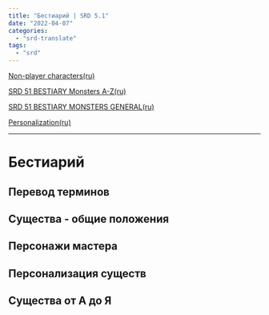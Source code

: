 ```yaml
---
title: "Бестиарий | SRD 5.1"
date: "2022-04-07"
categories: 
  - "srd-translate"
tags: 
  - "srd"
---
```


[Non-player characters(ru)](https://cyborgsandmages.com/wp-content/uploads/2022/04/Non-player-charactersru.docx)

[SRD 51 BESTIARY Monsters A-Z(ru)](https://cyborgsandmages.com/wp-content/uploads/2022/04/SRD-51-BESTIARY-Monsters-A-Zru.docx)

[SRD 51 BESTIARY MONSTERS GENERAL(ru)](https://cyborgsandmages.com/wp-content/uploads/2022/04/SRD-51-BESTIARY-MONSTERS-GENERALru.docx)

[Personalization(ru)](https://cyborgsandmages.com/wp-content/uploads/2022/04/Personalizationru.docx)

* * *

# Бестиарий

## Перевод терминов

## Существа - общие положения

## Персонажи мастера

## Персонализация существ

## Существа от А до Я
